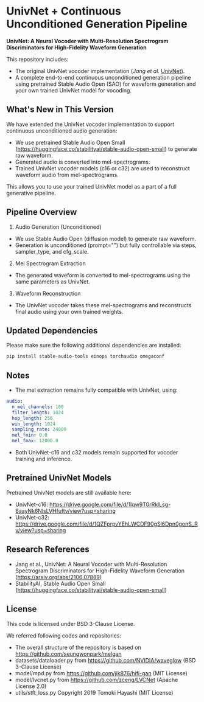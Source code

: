 
# UnivNet + Continuous Unconditioned Generation Pipeline

**UnivNet: A Neural Vocoder with Multi-Resolution Spectrogram Discriminators for High-Fidelity Waveform Generation**

This repository includes:

- The original UnivNet vocoder implementation (*Jang et al.* [UnivNet](https://arxiv.org/abs/2106.07889)).
- A complete end-to-end continuous unconditioned generation pipeline using pretrained Stable Audio Open (SAO) for waveform generation and your own trained UnivNet model for vocoding.

## What's New in This Version

We have extended the UnivNet vocoder implementation to support continuous unconditioned audio generation:

- We use pretrained Stable Audio Open Small (https://huggingface.co/stabilityai/stable-audio-open-small) to generate raw waveform.
- Generated audio is converted into mel-spectrograms.
- Trained UnivNet vocoder models (c16 or c32) are used to reconstruct waveform audio from mel-spectrograms.

This allows you to use your trained UnivNet model as a part of a full generative pipeline.

## Pipeline Overview

1. Audio Generation (Unconditioned)  
- We use Stable Audio Open (diffusion model) to generate raw waveform.  
- Generation is unconditioned (prompt="") but fully controllable via steps, sampler_type, and cfg_scale.

2. Mel Spectrogram Extraction  
- The generated waveform is converted to mel-spectrograms using the same parameters as UnivNet.

3. Waveform Reconstruction  
- The UnivNet vocoder takes these mel-spectrograms and reconstructs final audio using your own trained weights.

## Updated Dependencies

Please make sure the following additional dependencies are installed:

```bash
pip install stable-audio-tools einops torchaudio omegaconf
```

## Notes

- The mel extraction remains fully compatible with UnivNet, using:

```yaml
audio:
  n_mel_channels: 100
  filter_length: 1024
  hop_length: 256
  win_length: 1024
  sampling_rate: 24000
  mel_fmin: 0.0
  mel_fmax: 12000.0
```

- Both UnivNet-c16 and c32 models remain supported for vocoder training and inference.

## Pretrained UnivNet Models

Pretrained UnivNet models are still available here:

- UnivNet-c16: https://drive.google.com/file/d/1Iqw9T0rRklLsg-6aayNk6NlsLVHfuftv/view?usp=sharing
- UnivNet-c32: https://drive.google.com/file/d/1QZFprpvYEhLWCDF90gSl6Dpn0gonS_Rv/view?usp=sharing

## Research References

- Jang et al., UnivNet: A Neural Vocoder with Multi-Resolution Spectrogram Discriminators for High-Fidelity Waveform Generation (https://arxiv.org/abs/2106.07889)
- StabilityAI, Stable Audio Open Small (https://huggingface.co/stabilityai/stable-audio-open-small)

## License

This code is licensed under BSD 3-Clause License.

We referred following codes and repositories:

- The overall structure of the repository is based on https://github.com/seungwonpark/melgan
- datasets/dataloader.py from https://github.com/NVIDIA/waveglow (BSD 3-Clause License)
- model/mpd.py from https://github.com/jik876/hifi-gan (MIT License)
- model/lvcnet.py from https://github.com/zceng/LVCNet (Apache License 2.0)
- utils/stft_loss.py Copyright 2019 Tomoki Hayashi (MIT License)